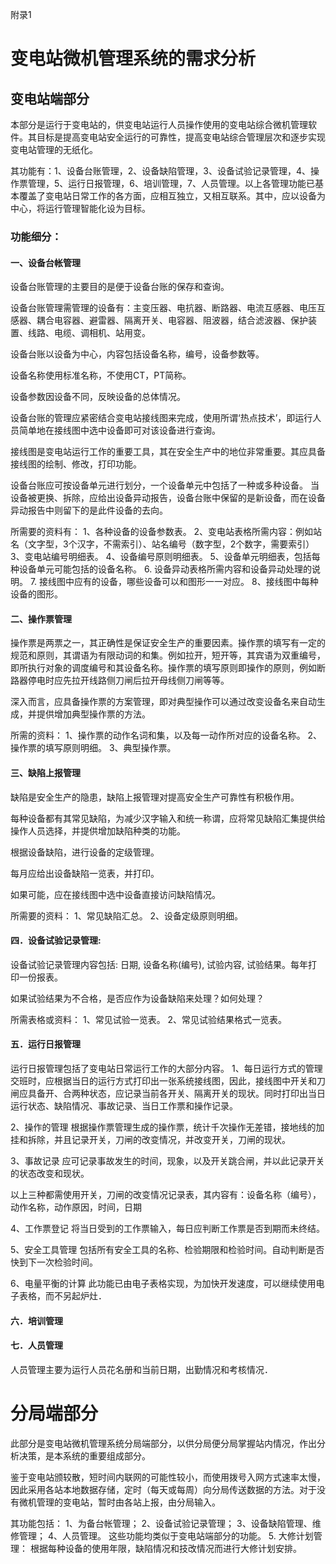附录1

# 变电站微机管理系统的需求分析

## 变电站端部分
本部分是运行于变电站的，供变电站运行人员操作使用的变电站综合微机管理软件。其目标是提高变电站安全运行的可靠性，提高变电站综合管理层次和逐步实现变电站管理的无纸化。

其功能有：1、设备台账管理，2、设备缺陷管理，3、设备试验记录管理，4、操作票管理，5、运行日报管理，6、培训管理，7、人员管理。以上各管理功能已基本覆盖了变电站日常工作的各方面，应相互独立，又相互联系。其中，应以设备为中心，将运行管理智能化设为目标。

###   功能细分：

#### 一、设备台帐管理
设备台账管理的主要目的是便于设备台账的保存和查询。

设备台账管理需管理的设备有：主变压器、电抗器、断路器、电流互感器、电压互感器、耦合电容器、避雷器、隔离开关、电容器、阻波器，结合滤波器、保护装置、线路、电缆、调相机、站用变。

设备台账以设备为中心，内容包括设备名称，编号，设备参数等。

设备名称使用标准名称，不使用CT，PT简称。

设备参数因设备不同，反映设备的总体情况。

设备台账的管理应紧密结合变电站接线图来完成，使用所谓‘热点技术’，即运行人员简单地在接线图中选中设备即可对该设备进行查询。

接线图是变电站运行工作的重要工具，其在安全生产中的地位非常重要。其应具备接线图的绘制、修改，打印功能。

设备台账应可按设备单元进行划分，一个设备单元中包括了一种或多种设备。
当设备被更换、拆除，应给出设备异动报告，设备台账中保留的是新设备，而在设备异动报告中则留下的是此件设备的去向。

所需要的资料有：
    1、各种设备的设备参数表。
    2、变电站表格所需内容：例如站名（文字型，3个汉字，不需索引）、站名编号（数字型，2个数字，需要索引）
    3、变电站编号明细表。
    4、设备编号原则明细表。
    5、设备单元明细表，包括每种设备单元可能包括的设备名称。
6. 设备异动表格所需内容和设备异动处理的说明。
7. 接线图中应有的设备，哪些设备可以和图形一一对应。
    8、接线图中每种设备的图形。

#### 二、操作票管理
操作票是两票之一，其正确性是保证安全生产的重要因素。操作票的填写有一定的规范和原则，其谓语为有限动词的和集。例如拉开，短开等，其宾语为双重编号，即所执行对象的调度编号和其设备名称。操作票的填写原则即操作的原则，例如断路器停电时应先拉开线路侧刀闸后拉开母线侧刀闸等等。

深入而言，应具备操作票的方案管理，即对典型操作可以通过改变设备名来自动生成，并提供增加典型操作票的方法。

所需的资料：
    1、操作票的动作名词和集，以及每一动作所对应的设备名称。
    2、操作票的填写原则明细。
    3、典型操作票。

#### 三、缺陷上报管理
缺陷是安全生产的隐患，缺陷上报管理对提高安全生产可靠性有积极作用。

每种设备都有其常见缺陷，为减少汉字输入和统一称谓，应将常见缺陷汇集提供给操作人员选择，并提供增加缺陷种类的功能。

根据设备缺陷，进行设备的定级管理。

每月应给出设备缺陷一览表，并打印。

如果可能，应在接线图中选中设备直接访问缺陷情况。

所需要的资料：
    1、常见缺陷汇总。
    2、设备定级原则明细。

#### 四．设备试验记录管理:
设备试验记录管理内容包括: 日期, 设备名称(编号), 试验内容, 试验结果。每年打印一份报表。

如果试验结果为不合格，是否应作为设备缺陷来处理？如何处理？

所需表格或资料：
    1、常见试验一览表。
    2、常见试验结果格式一览表。

#### 五．运行日报管理
运行日报管理包括了变电站日常运行工作的大部分内容。
1、每日运行方式的管理
交班时，应根据当日的运行方式打印出一张系统接线图，因此，接线图中开关和刀闸应具备开、合两种状态，应记录当前各开关、隔离开关的现状。同时打印出当日运行状态、缺陷情况、事故记录、当日工作票和操作记录。

2、操作的管理
根据操作票管理生成的操作票，统计千次操作无差错，接地线的加挂和拆除，并且记录开关，刀闸的改变情况，并改变开关，刀闸的现状。

3、事故记录
应可记录事故发生的时间，现象，以及开关跳合闸，并以此记录开关的状态改变和现状。

以上三种都需使用开关，刀闸的改变情况记录表，其内容有：设备名称（编号），动作名称，动作原因，时间，日期

4、工作票登记
将当日受到的工作票输入，每日应判断工作票是否到期而未终结。

5、安全工具管理
包括所有安全工具的名称、检验期限和检验时间。自动判断是否快到下一次检验时间。

6、电量平衡的计算
此功能已由电子表格实现，为加快开发速度，可以继续使用电子表格，而不另起炉灶．

#### 六．培训管理

#### 七．人员管理
人员管理主要为运行人员花名册和当前日期，出勤情况和考核情况．

#                分局端部分
此部分是变电站微机管理系统分局端部分，以供分局便分局掌握站内情况，作出分析决策，是本系统的重要组成部分。  

鉴于变电站颁较散，短时间内联网的可能性较小，而使用拨号入网方式速率太慢，因此采用各站本地数据存储，定时（每天或每周）向分局传送数据的方法。对于没有微机管理的变电站，暂时由各站上报，由分局输入。

其功能包括：
1、为备台帐管理；
2、设备试验记录管理；
3、设备缺陷管理、维修管理；
4、人员管理。
这些功能均类似于变电站端部分的功能。
5. 大修计划管理：
根据每种设备的使用年限，缺陷情况和技改情况而进行大修计划安排。
